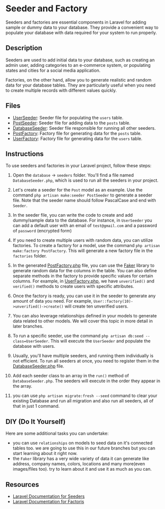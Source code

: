 # Seeder and Factory

Seeders and factories are essential components in Laravel for adding sample or dummy data to your database. They provide a convenient way to populate your database with data required for your system to run properly.

## Description

Seeders are used to add initial data to your database, such as creating an admin user, adding categories to an e-commerce system, or populating states and cities for a social media application.

Factories, on the other hand, allow you to generate realistic and random data for your database tables. They are particularly useful when you need to create multiple records with different values quickly.

## Files

- [UserSeeder](database/seeders/UserSeeder.php): Seeder file for populating the `users` table.
- [PostSeeder](database/seeders/PostSeeder.php): Seeder file for adding data to the `posts` table.
- [DatabaseSeeder](database/seeders/DatabaseSeeder.php): Seeder file responsible for running all other seeders.
- [PostFactory](database/factories/PostFactory.php): Factory file for generating data for the `posts` table.
- [UserFactory](database/factories/UserFactory.php): Factory file for generating data for the `users` table.

## Instructions

To use seeders and factories in your Laravel project, follow these steps:

1. Open the `database` -> `seeders` folder. You'll find a file named `DatabaseSeeder.php`, which is used to run all the seeders in your project.

2. Let's create a seeder for the `Post` model as an example. Use the command `php artisan make:seeder PostSeeder` to generate a seeder file. Note that the seeder name should follow PascalCase and end with `Seeder`.

3. In the seeder file, you can write the code to create and add dummy/sample data to the database. For instance, in `UserSeeder` you can add a default user with an email of `test@gmail.com` and a password of `password` (encrypted form)

4. If you need to create multiple users with random data, you can utilize factories. To create a factory for a model, use the command `php artisan make:factory PostFactory`. This will generate a new factory file in the `factories` folder.

5. In the generated [PostFactory.php](database/factories/PostFactory.php) file, you can use the [Faker](https://github.com/FakerPHP/Faker) library to generate random data for the columns in the table. You can also define separate methods in the factory to provide specific values for certain columns. For example, in [UserFactory.php](database/factories/UserFactory.php), we have `unverified()` and `verified()` methods to create users with specific attributes.

6. Once the factory is ready, you can use it in the seeder to generate any amount of data you need. For example, `User::factory(10)->unverified()->create()` will create ten unverified users.

7. You can also leverage relationships defined in your models to generate data related to other models. We will cover this topic in more detail in later branches.

8. To run a specific seeder, use the command `php artisan db:seed --class=UserSeeder`. This will execute the `UserSeeder` and populate the database with users.

9. Usually, you'll have multiple seeders, and running them individually is not efficient. To run all seeders at once, you need to register them in the [DatabaseSeeder.php](database/seeders/UserSeeder.php) file.

10. Add each seeder class to an array in the `run()` method of `DatabaseSeeder.php`. The seeders will execute in the order they appear in the array.
11. you can use `php artisan migrate:fresh --seed` command to clear your existing Database and run all migration and also run all seeders, all of that in just 1 command.

## DIY (Do It Yourself)

Here are some additional tasks you can undertake:

- you can use `relationships` on models to seed data on it's connected tables too. we are going to use this in our future branches but you can start learning about it right now.
- the `Faker` library has a very wide variety of data it can generate like address, company names, colors, locations and many more(even images/files too). try to learn about it and use it as much as you can.
## Resources

- [Laravel Documentation for Seeders](https://laravel.com/docs/10.x/seeding#writing-seeders)
- [Laravel Documentation for Factoris](https://laravel.com/docs/10.x/eloquent-factories#main-content)
